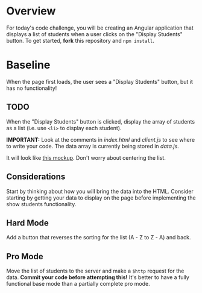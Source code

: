 # Overview

For today's code challenge, you will be creating an Angular application that displays a list of students when a user clicks on the "Display Students" button. To get started, **fork** this repository and `npm install`.

# Baseline

When the page first loads, the user sees a "Display Students" button, but it has no functionality!

## TODO

When the "Display Students" button is clicked, display the array of students as a list (i.e. use `<li>` to display each student).

**IMPORTANT:** Look at the comments in *index.html* and *client.js* to see where to write your code. The data array is currently being stored in *data.js*.

It will look like [this mockup](https://ninjastorage.blob.core.windows.net/html/M9FLD/index.html#a6dc2c72-7210-8348-3a96-b0b0ec3434ef). Don't worry about centering the list.

## Considerations

Start by thinking about how you will bring the data into the HTML. Consider starting by getting your data to display on the page before implementing the show students functionality.

## Hard Mode

Add a button that reverses the sorting for the list (A - Z to Z - A) and back.

## Pro Mode

Move the list of students to the server and make a `$http` request for the data. **Commit your code before attempting this!** It's better to have a fully functional base mode than a partially complete pro mode.
